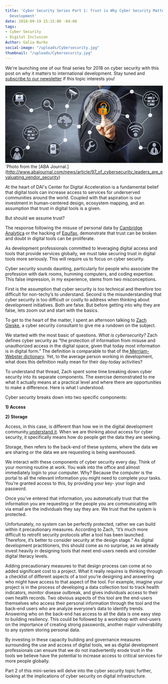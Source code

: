 ```yaml
---
title: 'Cyber Security Series Part 1: Trust is Why Cyber Security Matters to Digital
  Development'
date: 2018-09-19 15:15:00 -04:00
tags:
- Cyber Security
- Digital Inclusion
Author: Galia Nurko
social-image: "/uploads/Cybersecurity.jpg"
thumbnail: "/uploads/Cybersecurity.jpg"
---
```


We're launching one of our final series for 2018 on cyber security with this post on why it matters to international development. Stay tuned and [subscribe to our newsletter](https://confirmsubscription.com/h/r/066AFBA15492935C) if this topic interests you!

![Cybersecurity.jpg](/uploads/Cybersecurity.jpg)`Photo from the [ABA Journal.] (http://www.abajournal.com/news/article/97_of_cybersecurity_leaders_are_evaluating_vendor_security)

At the heart of DAI's Center for Digital Acceleration is a fundamental belief that digital tools can increase access to services for underserved communities around the world. Coupled with that aspiration is our investment in human-centered design, ecosystem mapping, and an assumption that trust in digital tools is a given.

But should we assume trust?

The response following the misuse of personal data by [Cambridge Analytica](https://www.nytimes.com/2018/03/19/technology/facebook-cambridge-analytica-explained.html) or the hacking of [Equifax](https://money.cnn.com/2018/02/09/pf/equifax-hack-senate-disclosure/index.html), demonstrate that trust can be broken and doubt in digital tools can be proliferate.

As development professionals committed to leveraging digital access and tools that provide services globally, we must take securing trust in digital tools more seriously. This will require us to focus on cyber security.

<!--more-->

Cyber security sounds daunting, particularly for people who associate the profession with dark rooms, humming computers, and coding expertise. This false impression, in my experience, stems from two misconceptions.

First is the assumption that cyber security is too technical and therefore too difficult for non-techy’s to understand. Second is the misunderstanding that cyber security is too difficult or costly to address when thinking about development initiatives. Both are false. But before getting into why they are false, lets zoom out and start with the basics.

To get to the heart of the matter, I spent an afternoon talking to [Zach Gieske](https://www.linkedin.com/in/zachgieske/), a cyber security consultant to give me a rundown on the subject.

We started with the most basic of questions. *What is cybersecurity?* Zach defines cyber security as “the protection of information from misuse and unauthorized access in the digital space, given that today most information is in digital form.” The definition is comparable to that of the[ Merriam-Webster dictionary](https://www.merriam-webster.com/dictionary/cybersecurity). Yet, to the average person working in development, what does this definition really mean for their day-today activities?

To understand that thread, Zach spent some time breaking down cyber security into its separate components. The exercise demonstrated to me what it actually means at a practical level and where there are opportunities to make a difference. Here is what I understood.

Cyber security breaks down into two specific components:

**1) Access**

**2) Storage**

Access, in this case, is different than how we in the digital development community[ understand it](https://www.igi-global.com/dictionary/beyond-digital-divide/7557). When we are thinking about access for cyber security, it specifically means how do people get the data they are seeking.

Storage, then refers to the back-end of these systems, where the data we are sharing or the data we are requesting is being warehoused.

We interact with these components of cyber security every day. Think of your morning routine at work. You walk into the office and almost immediately login to your computer. Why? Because the computer is the portal to all the relevant information you might need to complete your tasks. You’re granted access to this, by providing your key- your login and password.

Once you’ve entered that information, you automatically trust that the information you are requesting or the people you are communicating with via email are the individuals they say they are. We trust that the system is protected.

Unfortunately, no system can be perfectly protected, rather we can build within it precautionary measures. According to Zach, “it’s much more difficult to retrofit security protocols after a tool has been launched. Therefore, it’s better to consider security at the design stage.” As digital development practitioners, this should come as no surprise, as we already invest heavily in designing tools that meet end-users needs and consider digital literacy levels.

Adding precautionary measures to that design process can come at no added significant cost to a project. What it really requires is thinking through a checklist of different aspects of a tool you’re designing and answering who might have access to that aspect of the tool. For example, imagine your project is in the process of developing a data collection tool to track health indicators, monitor disease outbreak, and gives individuals access to their own health records. Two obvious aspects of this tool are the end-users themselves who access their personal information through the tool and the back-end users who are analyze everyone’s data to identify trends. Answering who on the back-end has access to all the data is one easy step to building resiliency. This could be followed by a workshop with end-users on the importance of creating strong passwords, another major vulnerability to any system storing personal data.

By investing in these capacity building and governance measures surrounding the use and access of digital tools, we as digital development professionals can ensure that we do not inadvertently erode trust in the tools we believe have the potential to increase access to critical services for more people globally.

Part 2 of this mini-series will delve into the cyber security topic further, looking at the implications of cyber security on digital infrastructure.